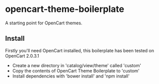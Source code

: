 # opencart-theme-boilerplate

A starting point for OpenCart themes.

## Install

Firstly you'll need OpenCart installed, this boilerplate has been tested on
OpenCart 2.0.3.1

* Create a new directory in 'catalog/view/theme' called 'custom'
* Copy the contents of OpenCart Theme Boilerplate to 'custom'
* Install dependencies with 'bower install' and 'npm install'
